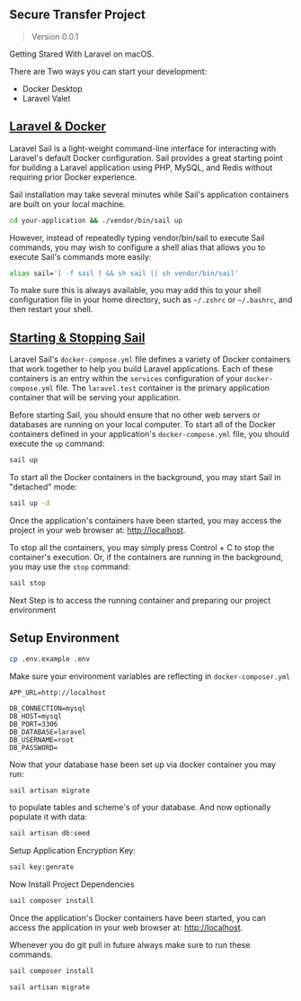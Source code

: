 ## Secure Transfer Project

> Version 0.0.1

Getting Stared With Laravel on macOS.

There are Two ways you can start your development:

+ Docker Desktop
+ Laravel Valet


[Laravel & Docker](#laravel-and-docker)
---------------------------------------

Laravel Sail is a light-weight command-line interface for interacting with Laravel's default Docker configuration. Sail provides a great starting point for building a Laravel application using PHP, MySQL, and Redis without requiring prior Docker experience.

Sail installation may take several minutes while Sail's application containers are built on your local machine.

```bash
cd your-application && ./vendor/bin/sail up
```

However, instead of repeatedly typing vendor/bin/sail to execute Sail commands, you may wish to configure a shell alias that allows you to execute Sail's commands more easily:

```bash
alias sail='[ -f sail ] && sh sail || sh vendor/bin/sail'
```

To make sure this is always available, you may add this to your shell configuration file in your home directory, such as `~/.zshrc` or `~/.bashrc`, and then restart your shell.


[Starting & Stopping Sail](#starting-and-stopping-sail)
-------------------------------------------------------

Laravel Sail's `docker-compose.yml` file defines a variety of Docker containers that work together to help you build Laravel applications. Each of these containers is an entry within the `services` configuration of your `docker-compose.yml` file. The `laravel.test` container is the primary application container that will be serving your application.

Before starting Sail, you should ensure that no other web servers or databases are running on your local computer. To start all of the Docker containers defined in your application's `docker-compose.yml` file, you should execute the `up` command:

```bash
sail up
```

To start all the Docker containers in the background, you may start Sail in "detached" mode:

```bash
sail up -d
```

Once the application's containers have been started, you may access the project in your web browser at: [http://localhost](http://localhost).

To stop all the containers, you may simply press Control + C to stop the container's execution. Or, if the containers are running in the background, you may use the `stop` command:

```bash
sail stop
```

Next Step is to access the running container and preparing our project environment

## Setup Environment

```bash
cp .env.example .env
```
Make sure your environment variables are reflecting in `docker-composer.yml`

```dotenv
APP_URL=http://localhost

DB_CONNECTION=mysql
DB_HOST=mysql
DB_PORT=3306
DB_DATABASE=laravel
DB_USERNAME=root
DB_PASSWORD=
```

Now that your database hase been set up via docker container you may run:

```bash
sail artisan migrate
```
to populate tables and scheme's of your database. And now optionally populate
it with data:

```bash
sail artisan db:seed
```
Setup Application Encryption Key:

```bash
sail key:genrate
```

Now Install Project Dependencies

```bash
sail composer install
```

Once the application's Docker containers have been started, you can access the application in your web browser at: [http://localhost](http://localhost).
 

Whenever you do git pull in future always make sure to run these commands.

```bash
sail composer install
```

```bash
sail artisan migrate
```